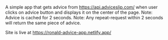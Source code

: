A simple app that gets advice from https://api.adviceslip.com/ when user clicks on advice button and displays it on the center of the page. Note: Advice is cached for 2 seconds. Note: Any repeat-request within 2 seconds will return the same piece of advice.

Site is live at https://ronald-advice-app.netlify.app/

